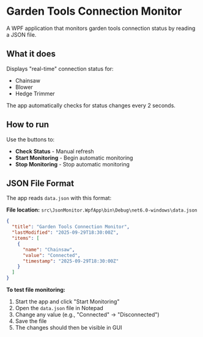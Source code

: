 # Garden Tools Connection Monitor

A WPF application that monitors garden tools connection status by reading a JSON file.

## What it does

Displays "real-time" connection status for:
- Chainsaw
- Blower  
- Hedge Trimmer

The app automatically checks for status changes every 2 seconds.

## How to run

Use the buttons to:
   - **Check Status** - Manual refresh
   - **Start Monitoring** - Begin automatic monitoring
   - **Stop Monitoring** - Stop automatic monitoring

## JSON File Format

The app reads `data.json` with this format:

**File location:** `src\JsonMonitor.WpfApp\bin\Debug\net6.0-windows\data.json`

```json
{
  "title": "Garden Tools Connection Monitor",
  "lastModified": "2025-09-29T18:30:00Z",
  "items": [
    {
      "name": "Chainsaw",
      "value": "Connected",
      "timestamp": "2025-09-29T18:30:00Z"
    }
  ]
}
```

**To test file monitoring:**
1. Start the app and click "Start Monitoring"
2. Open the `data.json` file in Notepad
3. Change any value (e.g., "Connected" → "Disconnected")
4. Save the file
5. The changes should then be visible in GUI